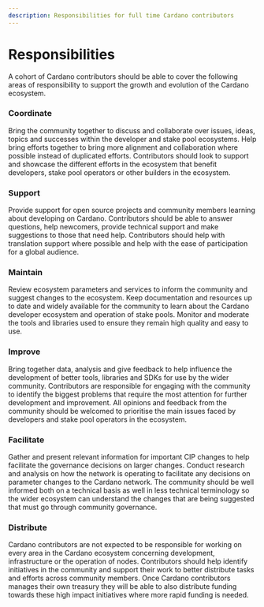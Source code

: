 ```yaml
---
description: Responsibilities for full time Cardano contributors
---
```


# Responsibilities

A cohort of Cardano contributors should be able to cover the following areas of responsibility to support the growth and evolution of the Cardano ecosystem.



### **Coordinate**

Bring the community together to discuss and collaborate over issues, ideas, topics and successes within the developer and stake pool ecosystems. Help bring efforts together to bring more alignment and collaboration where possible instead of duplicated efforts. Contributors should look to support and showcase the different efforts in the ecosystem that benefit developers, stake pool operators or other builders in the ecosystem.



### **Support**

Provide support for open source projects and community members learning about developing on Cardano. Contributors should be able to answer questions, help newcomers, provide technical support and make suggestions to those that need help. Contributors should help with translation support where possible and help with the ease of participation for a global audience.



### **Maintain**

Review ecosystem parameters and services to inform the community and suggest changes to the ecosystem. Keep documentation and resources up to date and widely available for the community to learn about the Cardano developer ecosystem and operation of stake pools. Monitor and moderate the tools and libraries used to ensure they remain high quality and easy to use.



### Improve

Bring together data, analysis and give feedback to help influence the development of better tools, libraries and SDKs for use by the wider community. Contributors are responsible for engaging with the community to identify the biggest problems that require the most attention for further development and improvement. All opinions and feedback from the community should be welcomed to prioritise the main issues faced by developers and stake pool operators in the ecosystem.



### Facilitate

Gather and present relevant information for important CIP changes to help facilitate the governance decisions on larger changes. Conduct research and analysis on how the network is operating to facilitate any decisions on parameter changes to the Cardano network. The community should be well informed both on a technical basis as well in less technical terminology so the wider ecosystem can understand the changes that are being suggested that must go through community governance.



### **Distribute**

Cardano contributors are not expected to be responsible for working on every area in the Cardano ecosystem concerning development, infrastructure or the operation of nodes. Contributors should help identify initiatives in the community and support their work to better distribute tasks and efforts across community members. Once Cardano contributors manages their own treasury they will be able to also distribute funding towards these high impact initiatives where more rapid funding is needed.
